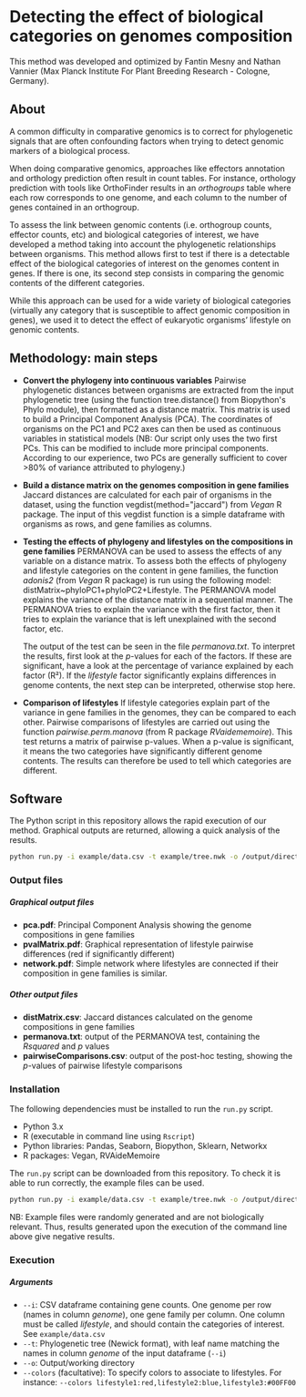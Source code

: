 # Detecting the effect of biological categories on genomes composition

This method was developed and optimized by Fantin Mesny and Nathan Vannier (Max Planck Institute For Plant Breeding Research - Cologne, Germany).

## About

A common difficulty in comparative genomics is to correct for phylogenetic signals that are often confounding factors when trying to detect genomic markers of a biological process.

When doing comparative genomics, approaches like effectors annotation and orthology prediction often result in count tables. For instance, orthology prediction with tools like OrthoFinder results in an *orthogroups* table where each row corresponds to one genome, and each column to the number of genes contained in an orthogroup.

To assess the link between genomic contents (i.e. orthogroup counts, effector counts, etc) and biological categories of interest, we have developed a method taking into account the phylogenetic relationships between organisms. This method allows first to test if there is a detectable effect of the biological categories of interest on the genomes content in genes. If there is one, its second step consists in comparing the genomic contents of the different categories. 

While this approach can be used for a wide variety of biological categories (virtually any category that is susceptible to affect genomic composition in genes), we used it to detect the effect of eukaryotic organisms’ lifestyle on genomic contents. 

## Methodology: main steps

- **Convert the phylogeny into continuous variables**
Pairwise phylogenetic distances between organisms are extracted from the input phylogenetic tree (using the function tree.distance() from Biopython's Phylo module), then formatted as a distance matrix.
This matrix is used to build a Principal Component Analysis (PCA). The coordinates of organisms on the PC1 and PC2 axes can then be used as continuous variables in statistical models 
(NB: Our script only uses the two first PCs. This can be modified to include more principal components. According to our experience, two PCs are generally sufficient to cover >80% of variance attributed to phylogeny.)


- **Build a distance matrix on the genomes composition in gene families**
Jaccard distances are calculated for each pair of organisms in the dataset, using the function vegdist(method="jaccard") from *Vegan* R package.
The input of this vegdist function is a simple dataframe with organisms as rows, and gene families as columns.

- **Testing the effects of phylogeny and lifestyles on the compositions in gene families**
PERMANOVA can be used to assess the effects of any variable on a distance matrix.
To assess both the effects of phylogeny and lifestyle categories on the content in gene families, the function *adonis2* (from *Vegan* R package) is run using the following model: distMatrix~phyloPC1+phyloPC2+Lifestyle. The PERMANOVA model explains the variance of the distance matrix in a sequential manner. The PERMANOVA tries to explain the variance with the first factor, then it tries to explain the variance that is left unexplained with the second factor, etc.


   The output of the test can be seen in the file *permanova.txt*. To interpret the results, first look at the *p*-values for each of the factors. If these are significant, have a look at the percentage of variance explained by each factor (R²). If the *lifestyle* factor significantly explains differences in genome contents, the next step can be interpreted, otherwise stop here.

- **Comparison of lifestyles**
If lifestyle categories explain part of the variance in gene families in the genomes, they can be compared to each other. Pairwise comparisons of lifestyles are carried out using the function *pairwise.perm.manova* (from R package *RVaidememoire*). This test returns a matrix of pairwise p-values. When a p-value is significant, it means the two categories have significantly different genome contents. The results can therefore be used to tell which categories are different.

## Software

The Python script in this repository allows the rapid execution of our method. Graphical outputs are returned, allowing a quick analysis of the results.

```bash
python run.py -i example/data.csv -t example/tree.nwk -o /output/directory -colors lifestyle1:blue,lifestyle2:green
```

### Output files

##### Graphical output files
- **pca.pdf**: Principal Component Analysis showing the genome compositions in gene families
- **pvalMatrix.pdf**: Graphical representation of lifestyle pairwise differences (red if significantly different)
- **network.pdf**: Simple network where lifestyles are connected if their composition in gene families is similar.

##### Other output files
- **distMatrix.csv**: Jaccard distances calculated on the genome compositions in gene families
- **permanova.txt**: output of the PERMANOVA test, containing the *Rsquared* and *p* values
- **pairwiseComparisons.csv**: output of the post-hoc testing, showing the *p*-values of pairwise lifestyle comparisons


### Installation


The following dependencies must be installed to run the ```run.py``` script.

- Python 3.x
- R (executable in command line using ```Rscript```)
- Python libraries: Pandas, Seaborn, Biopython, Sklearn, Networkx
- R packages: Vegan, RVAideMemoire

The ```run.py``` script can be downloaded from this repository.
To check it is able to run correctly, the example files can be used.

```bash
python run.py -i example/data.csv -t example/tree.nwk -o /output/directory 
```
NB: Example files were randomly generated and are not biologically relevant. Thus, results generated upon the execution of the command line above give negative results.


### Execution

##### Arguments

- ```--i```: CSV dataframe containing gene counts. One genome per row (names in column *genome*), one gene family per column. One column must be called *lifestyle*, and should contain the categories of interest. See ```example/data.csv```
- ```--t```: Phylogenetic tree (Newick format), with leaf name matching the names in column *genome* of the input dataframe (```--i```)
- ```--o```: Output/working directory
- ```--colors``` (facultative): To specify colors to associate to lifestyles. 
    For instance: ```--colors lifestyle1:red,lifestyle2:blue,lifestyle3:#00FF00```
